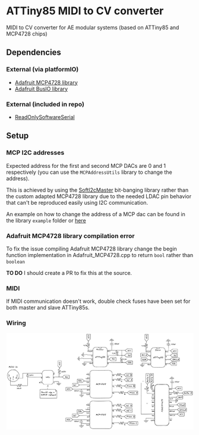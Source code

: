 # ATTiny85 MIDI to CV converter

MIDI to CV converter for AE modular systems (based on ATTiny85 and MCP4728 chips)

## Dependencies

### External (via platformIO)
- [Adafruit MCP4728 library](https://github.com/adafruit/Adafruit_MCP4728)
- [Adafruit BusIO library](https://github.com/adafruit/Adafruit_BusIO)

### External (included in repo)
- [ReadOnlySoftwareSerial](http://gammon.com.au/Arduino/ReceiveOnlySoftwareSerial.zip)

## Setup

### MCP I2C addresses
Expected address for the first and second MCP DACs are 0 and 1 respectively (you can use the `MCPAddressUtils` library to change the address).

This is achieved by using the [SoftI2cMaster](https://github.com/TrippyLighting/SoftI2cMaster/tree/master) bit-banging library rather than the custom adapted MCP4728 library due to the needed LDAC pin behavior that can't be reproduced easily using I2C communication.

An example on how to change the address of a MCP dac can be found in the library `example` folder or [here](https://github.com/jknipper/mcp4728_program_address/blob/master/mcp4728_program_address.ino)

### Adafruit MCP4728 library compilation error
To fix the issue compiling Adafruit MCP4728 library change the begin function implementation in Adafruit_MCP4728.cpp to return `bool` rather than `boolean`

**TO DO** I should create a PR to fix this at the source.

### MIDI
If MIDI communication doesn't work, double check fuses have been set for both master and slave ATTiny85s.

### Wiring
![MIDI to CV wiring](assets/images/midi%20to%20cv%20wiring.png)
